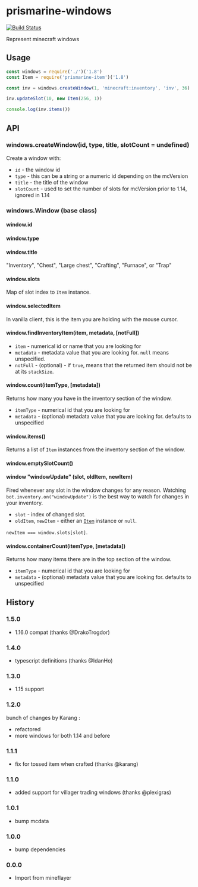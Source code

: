 # prismarine-windows

[![Build Status](https://github.com/PrismarineJS/prismarine-windows/workflows/CI/badge.svg)](https://github.com/PrismarineJS/prismarine-windows/actions?query=workflow%3A%22CI%22)

Represent minecraft windows

## Usage

```js
const windows = require('./')('1.8')
const Item = require('prismarine-item')('1.8')

const inv = windows.createWindow(1, 'minecraft:inventory', 'inv', 36)

inv.updateSlot(10, new Item(256, 1))

console.log(inv.items())

```

## API

### windows.createWindow(id, type, title, slotCount = undefined)

Create a window with:
 * `id` - the window id
 * `type` - this can be a string or a numeric id depending on the mcVersion
 * `title` - the title of the window
 * `slotCount` - used to set the number of slots for mcVersion prior to 1.14, ignored in 1.14

### windows.Window (base class)

#### window.id

#### window.type

#### window.title

"Inventory", "Chest", "Large chest", "Crafting", "Furnace", or "Trap"

#### window.slots

Map of slot index to `Item` instance.

#### window.selectedItem

In vanilla client, this is the item you are holding with the mouse cursor.

#### window.findInventoryItem(item, metadata, [notFull])

 * `item` - numerical id or name that you are looking for
 * `metadata` -  metadata value that you are looking for. `null`
   means unspecified.
 * `notFull` - (optional) - if `true`, means that the returned
   item should not be at its `stackSize`.

#### window.count(itemType, [metadata])

Returns how many you have in the inventory section of the window.

 * `itemType` - numerical id that you are looking for
 * `metadata` - (optional) metadata value that you are looking for.
   defaults to unspecified

#### window.items()

Returns a list of `Item` instances from the inventory section of the window.

#### window.emptySlotCount()

#### window "windowUpdate" (slot, oldItem, newItem)

Fired whenever any slot in the window changes for any reason.
Watching `bot.inventory.on("windowUpdate")` is the best way to watch for changes in your inventory.

 * `slot` - index of changed slot.
 * `oldItem`, `newItem` - either an [`Item`](#mineflayeritem) instance or `null`.

`newItem === window.slots[slot]`.

#### window.containerCount(itemType, [metadata])
Returns how many items there are in the top section of the window.

 * `itemType` - numerical id that you are looking for
 * `metadata` - (optional) metadata value that you are looking for.
   defaults to unspecified

## History

### 1.5.0

* 1.16.0 compat (thanks @DrakoTrogdor)

### 1.4.0

* typescript definitions (thanks @IdanHo)

### 1.3.0

* 1.15 support

### 1.2.0

bunch of changes by Karang :
* refactored
* more windows for both 1.14 and before

### 1.1.1

* fix for tossed item when crafted (thanks @karang)

### 1.1.0

* added support for villager trading windows (thanks @plexigras)

### 1.0.1

* bump mcdata

### 1.0.0

* bump dependencies

### 0.0.0

* Import from mineflayer
